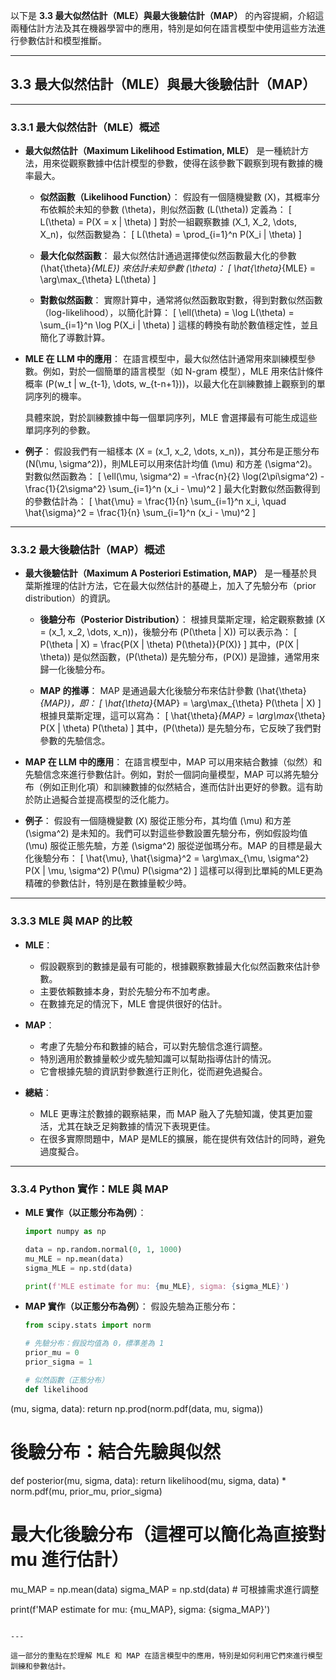 以下是 **3.3 最大似然估計（MLE）與最大後驗估計（MAP）** 的內容提綱，介紹這兩種估計方法及其在機器學習中的應用，特別是如何在語言模型中使用這些方法進行參數估計和模型推斷。

---

## **3.3 最大似然估計（MLE）與最大後驗估計（MAP）**

---

### **3.3.1 最大似然估計（MLE）概述**
- **最大似然估計（Maximum Likelihood Estimation, MLE）** 是一種統計方法，用來從觀察數據中估計模型的參數，使得在該參數下觀察到現有數據的機率最大。
  
  - **似然函數（Likelihood Function）**：
    假設有一個隨機變數 \(X\)，其概率分布依賴於未知的參數 \(\theta\)，則似然函數 \(L(\theta)\) 定義為：
    \[
    L(\theta) = P(X = x | \theta)
    \]
    對於一組觀察數據 \(X_1, X_2, \dots, X_n\)，似然函數變為：
    \[
    L(\theta) = \prod_{i=1}^n P(X_i | \theta)
    \]

  - **最大化似然函數**：
    最大似然估計通過選擇使似然函數最大化的參數 \(\hat{\theta}_{MLE}\) 來估計未知參數 \(\theta\)：
    \[
    \hat{\theta}_{MLE} = \arg\max_{\theta} L(\theta)
    \]

  - **對數似然函數**：
    實際計算中，通常將似然函數取對數，得到對數似然函數（log-likelihood），以簡化計算：
    \[
    \ell(\theta) = \log L(\theta) = \sum_{i=1}^n \log P(X_i | \theta)
    \]
    這樣的轉換有助於數值穩定性，並且簡化了導數計算。

- **MLE 在 LLM 中的應用**：
  在語言模型中，最大似然估計通常用來訓練模型參數。例如，對於一個簡單的語言模型（如 N-gram 模型），MLE 用來估計條件概率 \(P(w_t | w_{t-1}, \dots, w_{t-n+1})\)，以最大化在訓練數據上觀察到的單詞序列的機率。

  具體來說，對於訓練數據中每一個單詞序列，MLE 會選擇最有可能生成這些單詞序列的參數。

- **例子**：
  假設我們有一組樣本 \(X = (x_1, x_2, \dots, x_n)\)，其分布是正態分布 \(N(\mu, \sigma^2)\)，則MLE可以用來估計均值 \(\mu\) 和方差 \(\sigma^2\)。對數似然函數為：
  \[
  \ell(\mu, \sigma^2) = -\frac{n}{2} \log(2\pi\sigma^2) - \frac{1}{2\sigma^2} \sum_{i=1}^n (x_i - \mu)^2
  \]
  最大化對數似然函數得到的參數估計為：
  \[
  \hat{\mu} = \frac{1}{n} \sum_{i=1}^n x_i, \quad \hat{\sigma}^2 = \frac{1}{n} \sum_{i=1}^n (x_i - \mu)^2
  \]

---

### **3.3.2 最大後驗估計（MAP）概述**
- **最大後驗估計（Maximum A Posteriori Estimation, MAP）** 是一種基於貝葉斯推理的估計方法，它在最大似然估計的基礎上，加入了先驗分布（prior distribution）的資訊。

  - **後驗分布（Posterior Distribution）**：
    根據貝葉斯定理，給定觀察數據 \(X = (x_1, x_2, \dots, x_n)\)，後驗分布 \(P(\theta | X)\) 可以表示為：
    \[
    P(\theta | X) = \frac{P(X | \theta) P(\theta)}{P(X)}
    \]
    其中，\(P(X | \theta)\) 是似然函數，\(P(\theta)\) 是先驗分布，\(P(X)\) 是證據，通常用來歸一化後驗分布。

  - **MAP 的推導**：
    MAP 是通過最大化後驗分布來估計參數 \(\hat{\theta}_{MAP}\)，即：
    \[
    \hat{\theta}_{MAP} = \arg\max_{\theta} P(\theta | X)
    \]
    根據貝葉斯定理，這可以寫為：
    \[
    \hat{\theta}_{MAP} = \arg\max_{\theta} P(X | \theta) P(\theta)
    \]
    其中，\(P(\theta)\) 是先驗分布，它反映了我們對參數的先驗信念。

- **MAP 在 LLM 中的應用**：
  在語言模型中，MAP 可以用來結合數據（似然）和先驗信念來進行參數估計。例如，對於一個詞向量模型，MAP 可以將先驗分布（例如正則化項）和訓練數據的似然結合，進而估計出更好的參數。這有助於防止過擬合並提高模型的泛化能力。

- **例子**：
  假設有一個隨機變數 \(X\) 服從正態分布，其均值 \(\mu\) 和方差 \(\sigma^2\) 是未知的。我們可以對這些參數設置先驗分布，例如假設均值 \(\mu\) 服從正態先驗，方差 \(\sigma^2\) 服從逆伽瑪分布。MAP 的目標是最大化後驗分布：
  \[
  \hat{\mu}, \hat{\sigma}^2 = \arg\max_{\mu, \sigma^2} P(X | \mu, \sigma^2) P(\mu) P(\sigma^2)
  \]
  這樣可以得到比單純的MLE更為精確的參數估計，特別是在數據量較少時。

---

### **3.3.3 MLE 與 MAP 的比較**
- **MLE**：
  - 假設觀察到的數據是最有可能的，根據觀察數據最大化似然函數來估計參數。
  - 主要依賴數據本身，對於先驗分布不加考慮。
  - 在數據充足的情況下，MLE 會提供很好的估計。

- **MAP**：
  - 考慮了先驗分布和數據的結合，可以對先驗信念進行調整。
  - 特別適用於數據量較少或先驗知識可以幫助指導估計的情況。
  - 它會根據先驗的資訊對參數進行正則化，從而避免過擬合。

- **總結**：
  - MLE 更專注於數據的觀察結果，而 MAP 融入了先驗知識，使其更加靈活，尤其在缺乏足夠數據的情況下表現更佳。
  - 在很多實際問題中，MAP 是MLE的擴展，能在提供有效估計的同時，避免過度擬合。

---

### **3.3.4 Python 實作：MLE 與 MAP**
- **MLE 實作（以正態分布為例）**：
  ```python
  import numpy as np

  data = np.random.normal(0, 1, 1000)
  mu_MLE = np.mean(data)
  sigma_MLE = np.std(data)
  
  print(f'MLE estimate for mu: {mu_MLE}, sigma: {sigma_MLE}')
  ```

- **MAP 實作（以正態分布為例）**：
  假設先驗為正態分布：
  ```python
  from scipy.stats import norm

  # 先驗分布：假設均值為 0，標準差為 1
  prior_mu = 0
  prior_sigma = 1

  # 似然函數（正態分布）
  def likelihood

(mu, sigma, data):
      return np.prod(norm.pdf(data, mu, sigma))

  # 後驗分布：結合先驗與似然
  def posterior(mu, sigma, data):
      return likelihood(mu, sigma, data) * norm.pdf(mu, prior_mu, prior_sigma)
  
  # 最大化後驗分布（這裡可以簡化為直接對 mu 進行估計）
  mu_MAP = np.mean(data)
  sigma_MAP = np.std(data)  # 可根據需求進行調整
  
  print(f'MAP estimate for mu: {mu_MAP}, sigma: {sigma_MAP}')
  ```

--- 

這一部分的重點在於理解 MLE 和 MAP 在語言模型中的應用，特別是如何利用它們來進行模型訓練和參數估計。